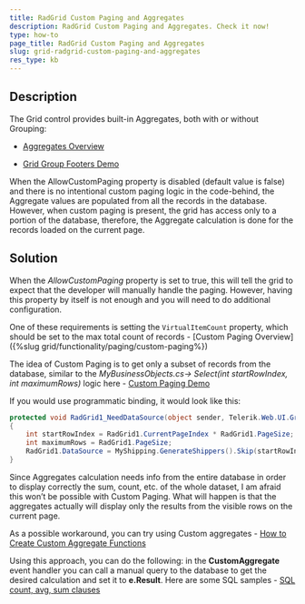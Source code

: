 ```yaml
---
title: RadGrid Custom Paging and Aggregates
description: RadGrid Custom Paging and Aggregates. Check it now!
type: how-to
page_title: RadGrid Custom Paging and Aggregates
slug: grid-radgrid-custom-paging-and-aggregates
res_type: kb
---
```


## Description

The Grid control provides built-in Aggregates, both with or without Grouping:
 - [Aggregates Overview](https://docs.telerik.com/devtools/aspnet-ajax/controls/grid/columns/aggregates)
 
 - [Grid Group Footers Demo](http://demos.telerik.com/aspnet-ajax/grid/examples/functionality/grouping/group-footers/defaultcs.aspx)  

When the AllowCustomPaging property is disabled (default value is false) and there is no intentional custom paging logic in the code-behind, the Aggregate values are populated from all the records in the database. However, when custom paging is present, the grid has access only to a portion of the database, therefore, the Aggregate calculation is done for the records loaded on the current page.  
  
## Solution

When the *AllowCustomPaging* property is set to true, this will tell the grid to expect that the developer will manually handle the paging. However, having this property by itself is not enough and you will need to do additional configuration.  
  

One of these requirements is setting the `VirtualItemCount` property, which should be set to the max total count of records - [Custom Paging Overview]({%slug grid/functionality/paging/custom-paging%})  
  
The idea of Custom Paging is to get only a subset of records from the database, similar to the *MyBusinessObjects.cs-&gt; Select(int startRowIndex, int maximumRows)* logic here - [Custom Paging Demo](https://demos.telerik.com/aspnet-ajax/grid/examples/functionality/paging/custom-paging/defaultcs.aspx)

If you would use programmatic binding, it would look like this:

````C#
protected void RadGrid1_NeedDataSource(object sender, Telerik.Web.UI.GridNeedDataSourceEventArgs e)
{
    int startRowIndex = RadGrid1.CurrentPageIndex * RadGrid1.PageSize;
    int maximumRows = RadGrid1.PageSize;
    RadGrid1.DataSource = MyShipping.GenerateShippers().Skip(startRowIndex).Take(maximumRows);
}
````

Since Aggregates calculation needs info from the entire database in order to display correctly the sum, count, etc. of the whole dataset, I am afraid this won’t be possible with Custom Paging. What will happen is that the aggregates actually will display only the results from the visible rows on the current page.   
  
As a possible workaround, you can try using Custom aggregates - [How to Create Custom Aggregate Functions](https://www.telerik.com/support/kb/aspnet-ajax/grid/details/how-to-create-custom-aggregate-functions)

Using this approach, you can do the following: in the **CustomAggregate** event handler you can call a manual query to the database to get the desired calculation and set it to **e.Result**. Here are some SQL samples - [SQL count, avg, sum clauses](https://www.w3schools.com/sql/sql_count_avg_sum.asp)


